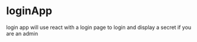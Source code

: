 # loginApp
login app will use react with a login page to login and display a secret if you are an admin
